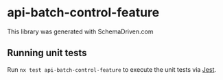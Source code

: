 
# api-batch-control-feature

This library was generated with SchemaDriven.com

## Running unit tests

Run `nx test api-batch-control-feature` to execute the unit tests via [Jest](https://jestjs.io).

